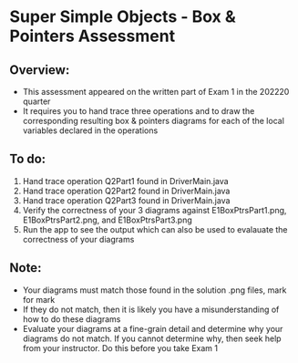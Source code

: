 # Super Simple Objects - Box & Pointers Assessment

## Overview:
- This assessment appeared on the written part of Exam 1 in the 202220 quarter
- It requires you to hand trace three operations and to draw the corresponding resulting box & pointers diagrams 
for each of the local variables declared in the operations

## To do:

1. Hand trace operation Q2Part1 found in DriverMain.java
2. Hand trace operation Q2Part2 found in DriverMain.java
3. Hand trace operation Q2Part3 found in DriverMain.java
4. Verify the correctness of your 3 diagrams against E1BoxPtrsPart1.png, E1BoxPtrsPart2.png, and E1BoxPtrsPart3.png
5. Run the app to see the output which can also be used to evalauate the correctness of your diagrams

## Note:
- Your diagrams must match those found in the solution .png files, mark for mark
- If they do not match, then it is likely you have a misunderstanding of how to do these diagrams
- Evaluate your diagrams at a fine-grain detail and determine why your diagrams do not match. If you cannot determine why, then seek help from your instructor. Do this before you take Exam 1